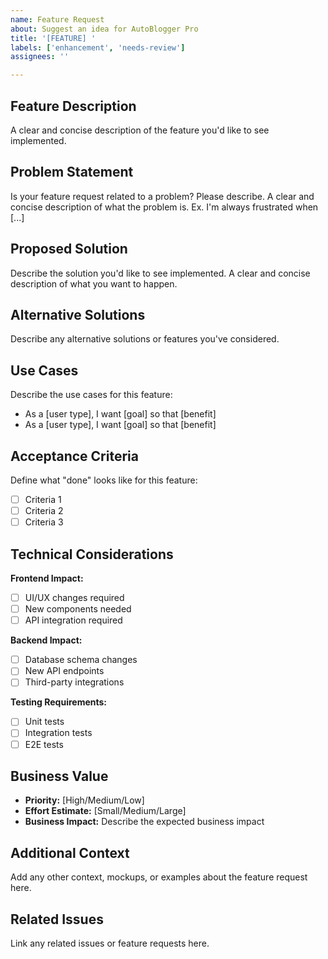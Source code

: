 ```yaml
---
name: Feature Request
about: Suggest an idea for AutoBlogger Pro
title: '[FEATURE] '
labels: ['enhancement', 'needs-review']
assignees: ''

---
```


## Feature Description
A clear and concise description of the feature you'd like to see implemented.

## Problem Statement
Is your feature request related to a problem? Please describe.
A clear and concise description of what the problem is. Ex. I'm always frustrated when [...]

## Proposed Solution
Describe the solution you'd like to see implemented.
A clear and concise description of what you want to happen.

## Alternative Solutions
Describe any alternative solutions or features you've considered.

## Use Cases
Describe the use cases for this feature:
- As a [user type], I want [goal] so that [benefit]
- As a [user type], I want [goal] so that [benefit]

## Acceptance Criteria
Define what "done" looks like for this feature:
- [ ] Criteria 1
- [ ] Criteria 2
- [ ] Criteria 3

## Technical Considerations
**Frontend Impact:**
- [ ] UI/UX changes required
- [ ] New components needed
- [ ] API integration required

**Backend Impact:**
- [ ] Database schema changes
- [ ] New API endpoints
- [ ] Third-party integrations

**Testing Requirements:**
- [ ] Unit tests
- [ ] Integration tests
- [ ] E2E tests

## Business Value
- **Priority:** [High/Medium/Low]
- **Effort Estimate:** [Small/Medium/Large]
- **Business Impact:** Describe the expected business impact

## Additional Context
Add any other context, mockups, or examples about the feature request here.

## Related Issues
Link any related issues or feature requests here.
